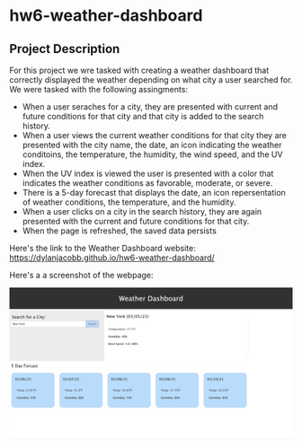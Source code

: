 # hw6-weather-dashboard

## **Project Description**

For this project we wre tasked with creating a weather dashboard that correctly displayed the weather depending on what city a user searched for. We were tasked with the following assingments:

* When a user seraches for a city, they are presented with current and future conditions for that city and that city is added to the search history.
* When a user views the current weather conditions for that city they are presented with the city name, the date, an icon indicating the weather conditoins, the temperature, the humidity, the wind speed, and the UV index.
* When the UV index is viewed the user is presented with a color that indicates the weather conditions as favorable, moderate, or severe.
* There is a 5-day forecast that displays the date, an icon repersentation of weather conditions, the temperature, and the humidity.
* When a user clicks on a city in the search history, they are again presented with the current and future conditions for that city.
* When the page is refreshed, the saved data persists

Here's the link to the Weather Dashboard website: https://dylanjacobb.github.io/hw6-weather-dashboard/

Here's a a screenshot of the webpage:

![webpage](images/website.png)